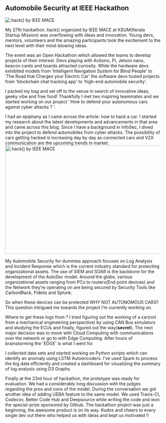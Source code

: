 ## Automobile Security at IEEE Hackathon

<img src="https://miro.medium.com/max/6000/1*bkgDXYXDzWqwjgQYhesgkg.jpeg" alt=".hack() by IEEE MACE">


My 27th hackathon .hack() organized by IEEE MACE at KSUM(Kerala Startup Mission) was overflowing with ideas and innovation. Young devs, mentors, volunteers and the amazing participants took the excitement to the next level with their mind-blowing ideas.

The event was an Open Hackathon which allowed the teams to develop projects of their interest. Devs playing with Arduino, Pi, Jetson nano, beacon cards and boards attracted curiosity. While the hardware devs exhibited models from ‘Intelligent Navigation System for Blind People' to ‘The Road that Charges your Electric Car' the software devs touted projects from ‘blockchain chat tracking app' to ‘high-end automobile security’.

I packed my bag and set off to the venue in search of innovative ideas, geeky vibe and free food! Thankfully I met two inspiring teammates and we started working on our project ‘ How to defend your autonomous cars against cyber attacks ? ’.

I had an epiphany as I came across the article: how to hack a car. I started my research about the latest developments and advancements in that area and came across this blog. Since I have a background in InfoSec, I dived into the project to defend automobiles from cyber attacks. The possibility of cars getting hacked is increasing day by day as connected cars and V2X communication are the upcoming trends in market.<img src="https://miro.medium.com/max/6000/1*hw172H_TWf4vLdT41isI0A.jpeg" alt=".hack() by IEEE MACE" height="350" width="600">

My Automobile Security for dummies approach focuses on Log Analysis and Incident Response which is the current industry standard for protecting organizational assets. The use of SIEM and SOAR is the backbone for the development of the AutoSec model. Around the globe, various organizational assets ranging from PCs to routers(End point devices) and the Network they’re operating on are being secured by Security Tools like CarbonBlack, Fidelis and Splunk.

So when these devices can be protected WHY NOT AUTONOMOUS CARS? This question intrigued me towards the project I’m currently working on.

Where to get these logs from ? I tried figuring out the working of a car(not from a mechanical engineering perspective) by using CAN Bus simulators and studying the ECUs and finally, figured out the way(**secret**). The next major decision was to move with Cloud Computing with communications over the network or go to with Edge Computing. After hours of brainstorming the 'EDGE' is what I went for.

I collected data sets and started working on Python scripts which can identify an anomaly using LSTM Autoencoders. I’ve used Spark to process the big data efficiently and created a dashboard for visualizing the summary of log analysis using D3 Graphs.

Finally at the 23rd hour of hackathon, the prototype was ready for evaluation. We had a considerably long discussion with the judges regarding the pros and cons of the model. During the conversation we got another idea of adding UEBA feature to the same model. We used Travis-CI, Codecov, Better Code Hub and Deepsource while writing the code and won the special-prize sponsored by Github. The hackathon project was just a beginning, the awesome product is on its way.
Kudos and cheers to every single dev out there who helped us with ideas and kept us motivated !!
